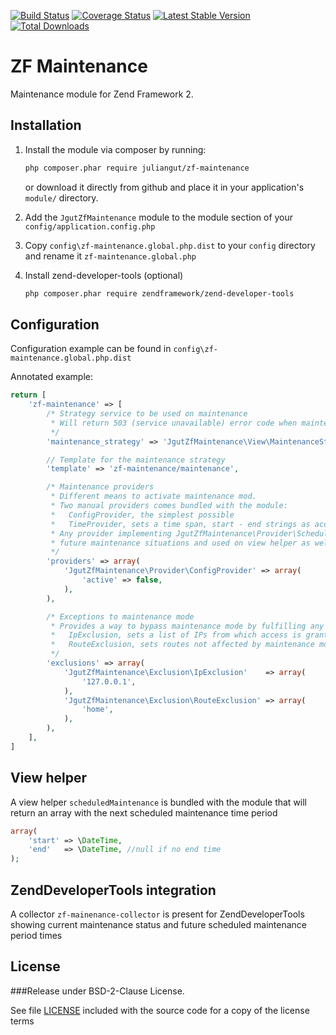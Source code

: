 [![Build Status](https://travis-ci.org/juliangut/zf-maintenance.svg?branch=develop)](https://travis-ci.org/juliangut/zf-maintenance)
[![Coverage Status](https://coveralls.io/repos/juliangut/zf-maintenance/badge.png)](https://coveralls.io/r/juliangut/zf-maintenance)
[![Latest Stable Version](https://poser.pugx.org/juliangut/zf-maintenance/v/stable.svg)](https://packagist.org/packages/juliangut/zf-maintenance)
[![Total Downloads](https://poser.pugx.org/juliangut/zf-maintenance/downloads.svg)](https://packagist.org/packages/juliangut/zf-maintenance)

ZF Maintenance
==============

Maintenance module for Zend Framework 2.


Installation
------------

1. Install the module via composer by running:

    ```sh
    php composer.phar require juliangut/zf-maintenance
    ```

    or download it directly from github and place it in your application's `module/` directory.

2. Add the `JgutZfMaintenance` module to the module section of your `config/application.config.php`

3. Copy `config\zf-maintenance.global.php.dist` to your `config` directory and rename it `zf-maintenance.global.php`

4. Install zend-developer-tools (optional)

    ```sh
    php composer.phar require zendframework/zend-developer-tools
    ```


Configuration
-------------

Configuration example can be found in `config\zf-maintenance.global.php.dist`

Annotated example:
```php
return [
    'zf-maintenance' => [
        /* Strategy service to be used on maintenance
         * Will return 503 (service unavailable) error code when maintenance mode is on
         */
        'maintenance_strategy' => 'JgutZfMaintenance\View\MaintenanceStrategy',

        // Template for the maintenance strategy
        'template' => 'zf-maintenance/maintenance',

        /* Maintenance providers
         * Different means to activate maintenance mod.
         * Two manual providers comes bundled with the module:
         *   ConfigProvider, the simplest possible
         *   TimeProvider, sets a time span, start - end strings as accepted by \DateTime
         * Any provider implementing JgutZfMaintenance\Provider\ScheduledProviderInterface will be used to determine
         * future maintenance situations and used on view helper as well as in zend-developer-tools
         */
        'providers' => array(
            'JgutZfMaintenance\Provider\ConfigProvider' => array(
                'active' => false,
            ),
        ),

        /* Exceptions to maintenance mode
         * Provides a way to bypass maintenance mode by fulfilling any of the conditions provided:
         *   IpExclusion, sets a list of IPs from which access is granted
         *   RouteExclusion, sets routes not affected by maintenance mode
         */
        'exclusions' => array(
            'JgutZfMaintenance\Exclusion\IpExclusion'    => array(
                '127.0.0.1',
            ),
            'JgutZfMaintenance\Exclusion\RouteExclusion' => array(
                'home',
            ),
        ),
    ],
]
```


View helper
-----------

A view helper `scheduledMaintenance` is bundled with the module that will return an array with the next scheduled
maintenance time period

```php
array(
    'start' => \DateTime,
    'end'   => \DateTime, //null if no end time
);
```


ZendDeveloperTools integration
------------------------------

A collector `zf-mainenance-collector` is present for ZendDeveloperTools showing current maintenance status and future
scheduled maintenance period times


License
-------

###Release under BSD-2-Clause License.

See file [LICENSE](https://github.com/juliangut/zf-maintenance/blob/develop/LICENSE) included with the source code for a copy of the license terms
